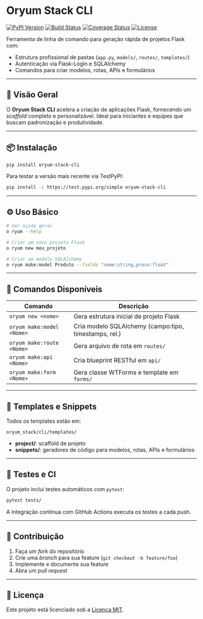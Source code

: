 # Oryum Stack CLI

[![PyPI Version](https://img.shields.io/pypi/v/oryum-stack-cli?logo=pypi)](https://pypi.org/project/oryum-stack-cli)
[![Build Status](https://github.com/KallebyX/Oryum_stack_cli/actions/workflows/tests.yml/badge.svg)](https://github.com/KallebyX/Oryum_stack_cli/actions)
[![Coverage Status](https://img.shields.io/codecov/c/gh/KallebyX/Oryum_stack_cli?logo=codecov)](https://codecov.io/gh/KallebyX/Oryum_stack_cli)
[![License](https://img.shields.io/badge/license-MIT-green.svg)](LICENSE)

Ferramenta de linha de comando para geração rápida de projetos Flask com:

* Estrutura profissional de pastas (`app.py`, `models/`, `routes/`, `templates/`)
* Autenticação via Flask-Login e SQLAlchemy
* Comandos para criar modelos, rotas, APIs e formulários

---

## 🚀 Visão Geral

O **Oryum Stack CLI** acelera a criação de aplicações Flask, fornecendo um *scaffold* completo e personalizável. Ideal para iniciantes e equipes que buscam padronização e produtividade.

---

## 📦 Instalação

```bash
pip install oryum-stack-cli
```

Para testar a versão mais recente via TestPyPI:

```bash
pip install -i https://test.pypi.org/simple oryum-stack-cli
```

---

## ⚙️ Uso Básico

```bash
# Ver ajuda geral
o ryum --help

# Criar um novo projeto Flask
o ryum new meu_projeto

# Criar um modelo SQLAlchemy
o ryum make:model Produto --fields "nome:string,preco:float"
```

---

## 📑 Comandos Disponíveis

| Comando                   | Descrição                                              |
| ------------------------- | ------------------------------------------------------ |
| `oryum new <nome>`        | Gera estrutura inicial de projeto Flask                |
| `oryum make:model <Nome>` | Cria modelo SQLAlchemy (campo\:tipo, timestamps, rel.) |
| `oryum make:route <Nome>` | Gera arquivo de rota em `routes/`                      |
| `oryum make:api <Nome>`   | Cria blueprint RESTful em `api/`                       |
| `oryum make:form <Nome>`  | Gera classe WTForms e template em `forms/`             |

---

## 🧩 Templates e Snippets

Todos os templates estão em:

```
oryum_stack/cli/templates/
```

* **project/**: scaffold de projeto
* **snippets/**: geradores de código para modelos, rotas, APIs e formulários

---

## 🧪 Testes e CI

O projeto inclui testes automáticos com `pytest`:

```bash
pytest tests/
```

A integração contínua com GitHub Actions executa os testes a cada push.

---

## 🤝 Contribuição

1. Faça um *fork* do repositório
2. Crie uma *branch* para sua feature (`git checkout -b feature/foo`)
3. Implemente e documente sua feature
4. Abra um *pull request*

---

## 📜 Licença

Este projeto está licenciado sob a [Licença MIT](LICENSE).
